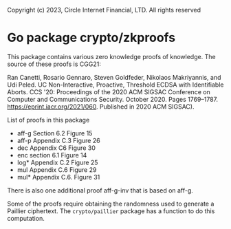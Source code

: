 Copyright (c) 2023, Circle Internet Financial, LTD. 
All rights reserved

# Go package crypto/zkproofs
This package contains various zero knowledge proofs of knowledge. The source of these 
proofs is CGG21:

Ran Canetti, Rosario Gennaro, Steven Goldfeder, Nikolaos Makriyannis, and Udi Peled.
UC Non-Interactive, Proactive, Threshold ECDSA with Identifiable Aborts.
CCS '20: Proceedings of the 2020 ACM SIGSAC Conference on Computer and Communications Security.
October 2020. Pages 1769–1787. https://eprint.iacr.org/2021/060. Published in 2020 ACM SIGSAC).

List of proofs in this package
* aff-g Section 6.2 Figure 15
* aff-p Appendix C.3 Figure 26
* dec Appendix C6 Figure 30
* enc section 6.1 Figure 14
* log* Appendix C.2 Figure 25
* mul Appendix C.6 Figure 29
* mul* Appendix C.6. Figure 31

There is also one additional proof aff-g-inv that is based on aff-g.

Some of the proofs require obtaining the randomness used to
generate a Paillier ciphertext. The `crypto/paillier` package
has a function to do this computation.
